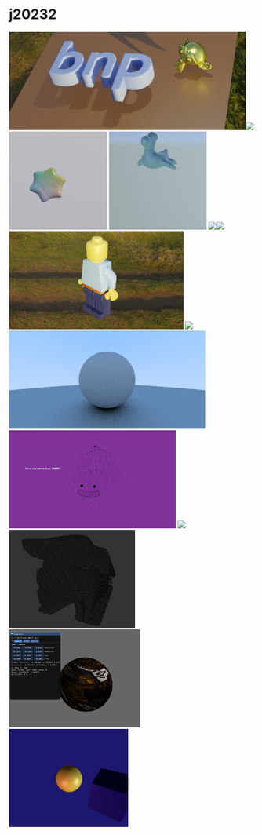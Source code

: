 # j20232

[<img src="https://github.com/j20232/j20232/blob/master/assets/bnp.png" height=200>](https://github.com/j20232/bnp)<img src="https://github.com/j20232/j20232/blob/master/assets/kaolin.gif" height=200><img src="https://github.com/j20232/j20232/blob/master/assets/cream.gif" height=200> <img src="https://github.com/j20232/j20232/blob/master/assets/toy.gif" height=200> <img src="https://github.com/j20232/j20232/blob/master/assets/water.gif" height=200><img src="https://github.com/j20232/j20232/blob/master/assets/unchan.gif" height=200> <img src="https://github.com/j20232/j20232/blob/master/assets/lego.png" height=200> <img src="https://github.com/j20232/j20232/blob/master/assets/mitsuba2.gif" height=200> <img src="https://github.com/j20232/j20232/blob/master/assets/nanoowrt.png" height=200><img src="https://github.com/j20232/j20232/blob/master/assets/pcl.gif" height=200> <img src="https://github.com/j20232/j20232/blob/master/assets/vae.gif" height=200> <img src="https://github.com/j20232/j20232/blob/master/assets/voxel_carving.gif" height=200> <img src="https://github.com/j20232/j20232/blob/master/assets/vanilla.png" height=200> [<img src="https://github.com/j20232/j20232/blob/master/assets/glfw.gif" height=200>](https://github.com/j20232/tiny_glfw_renderer)
